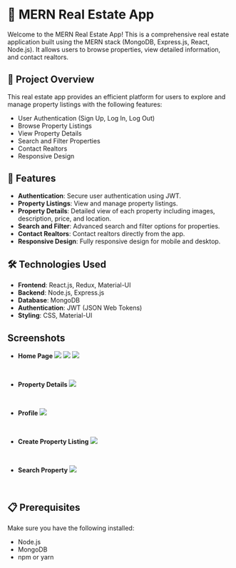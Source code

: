 # 🏡 MERN Real Estate App

Welcome to the MERN Real Estate App! This is a comprehensive real estate application built using the MERN stack (MongoDB, Express.js, React, Node.js). It allows users to browse properties, view detailed information, and contact realtors.

## 🚀 Project Overview

This real estate app provides an efficient platform for users to explore and manage property listings with the following features:

- User Authentication (Sign Up, Log In, Log Out)
- Browse Property Listings
- View Property Details
- Search and Filter Properties
- Contact Realtors
- Responsive Design

## 🌟 Features

- **Authentication**: Secure user authentication using JWT.
- **Property Listings**: View and manage property listings.
- **Property Details**: Detailed view of each property including images, description, price, and location.
- **Search and Filter**: Advanced search and filter options for properties.
- **Contact Realtors**: Contact realtors directly from the app.
- **Responsive Design**: Fully responsive design for mobile and desktop.

## 🛠️ Technologies Used

- **Frontend**: React.js, Redux, Material-UI
- **Backend**: Node.js, Express.js
- **Database**: MongoDB
- **Authentication**: JWT (JSON Web Tokens)
- **Styling**: CSS, Material-UI

## Screenshots
- **Home Page**
![](https://res.cloudinary.com/dkk2rer7z/image/upload/v1740577922/samples/Screenshot_2025-02-26_191805_dmhgtl.png)
![](https://res.cloudinary.com/dkk2rer7z/image/upload/v1740577922/samples/Screenshot_2025-02-26_191820_fmfjj0.png)
![](https://res.cloudinary.com/dkk2rer7z/image/upload/v1740577931/samples/Screenshot_2025-02-26_191838_at6e7l.png)

<br>

- **Property Details**
![](https://res.cloudinary.com/dkk2rer7z/image/upload/v1740577937/samples/Screenshot_2025-02-26_191907_vf8omn.png)

<br>

- **Profile**
![](https://res.cloudinary.com/dkk2rer7z/image/upload/v1740577924/samples/Screenshot_2025-02-26_191924_lg9dn7.png)

<br>

- **Create Property Listing**
![](https://res.cloudinary.com/dkk2rer7z/image/upload/v1740577924/samples/Screenshot_2025-02-26_191943_bmyuz3.png)

<br>

- **Search Property**
![](https://res.cloudinary.com/dkk2rer7z/image/upload/v1740577937/samples/Screenshot_2025-02-26_192005_xucdyc.png)

<br>

## 📋 Prerequisites

Make sure you have the following installed:

- Node.js
- MongoDB
- npm or yarn


